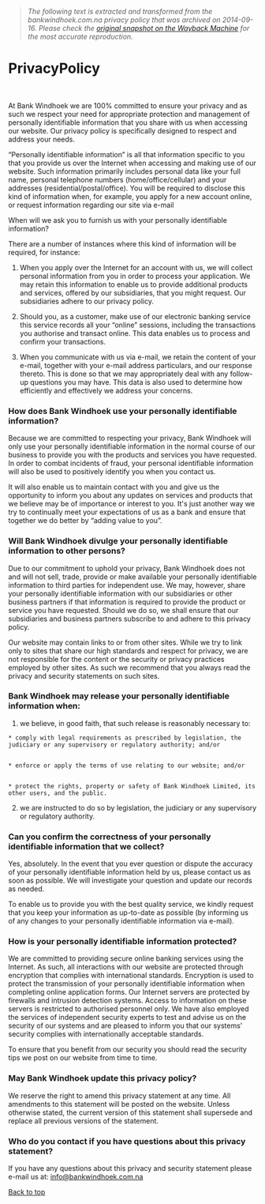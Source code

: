 > *The following text is extracted and transformed from the bankwindhoek.com.na privacy policy that was archived on 2014-09-16. Please check the [original snapshot on the Wayback Machine](https://web.archive.org/web/20140916103057id_/http%3A//www.bankwindhoek.com.na/Pages/PrivacyPolicy.aspx) for the most accurate reproduction.*

# PrivacyPolicy

 

At Bank Windhoek we are 100% committed to ensure your privacy and as such we respect your need for appropriate protection and management of personally identifiable information that you share with us when accessing our website. Our privacy policy is specifically designed to respect and address your needs.

“Personally identifiable information” is all that information specific to you that you provide us over the Internet when accessing and making use of our website. Such information primarily includes personal data like your full name, personal telephone numbers (home/office/cellular) and your addresses (residential/postal/office). You will be required to disclose this kind of information when, for example, you apply for a new account online, or request information regarding our site via e-mail 

When will we ask you to furnish us with your personally identifiable information?

There are a number of instances where this kind of information will be required, for instance: 

  1. When you apply over the Internet for an account with us, we will collect personal information from you in order to process your application. We may retain this information to enable us to provide additional products and services, offered by our subsidiaries, that you might request. Our subsidiaries adhere to our privacy policy. 
  

  2. Should you, as a customer, make use of our electronic banking service this service records all your “online” sessions, including the transactions you authorise and transact online. This data enables us to process and confirm your transactions. 
  

  3. When you communicate with us via e-mail, we retain the content of your e-mail, together with your e-mail address particulars, and our response thereto. This is done so that we may appropriately deal with any follow-up questions you may have. This data is also used to determine how efficiently and effectively we address your concerns. 



### How does Bank Windhoek use your personally identifiable information? 

Because we are committed to respecting your privacy, Bank Windhoek will only use your personally identifiable information in the normal course of our business to provide you with the products and services you have requested. In order to combat incidents of fraud, your personal identifiable information will also be used to positively identify you when you contact us. 

It will also enable us to maintain contact with you and give us the opportunity to inform you about any updates on services and products that we believe may be of importance or interest to you. It's just another way we try to continually meet your expectations of us as a bank and ensure that together we do better by “adding value to you”. 

### Will Bank Windhoek divulge your personally identifiable information to other persons? 

Due to our commitment to uphold your privacy, Bank Windhoek does not and will not sell, trade, provide or make available your personally identifiable information to third parties for independent use. We may, however, share your personally identifiable information with our subsidiaries or other business partners if that information is required to provide the product or service you have requested. Should we do so, we shall ensure that our subsidiaries and business partners subscribe to and adhere to this privacy policy. 

Our website may contain links to or from other sites. While we try to link only to sites that share our high standards and respect for privacy, we are not responsible for the content or the security or privacy practices employed by other sites. As such we recommend that you always read the privacy and security statements on such sites. 

### Bank Windhoek may release your personally identifiable information when: 

  1. we believe, in good faith, that such release is reasonably necessary to: 
  

    * comply with legal requirements as prescribed by legislation, the judiciary or any supervisory or regulatory authority; and/or 
  

    * enforce or apply the terms of use relating to our website; and/or 
  

    * protect the rights, property or safety of Bank Windhoek Limited, its other users, and the public. 
  2. we are instructed to do so by legislation, the judiciary or any supervisory or regulatory authority. 



### Can you confirm the correctness of your personally identifiable information that we collect? 

Yes, absolutely. In the event that you ever question or dispute the accuracy of your personally identifiable information held by us, please contact us as soon as possible. We will investigate your question and update our records as needed. 

To enable us to provide you with the best quality service, we kindly request that you keep your information as up-to-date as possible (by informing us of any changes to your personally identifiable information via e-mail). 

### How is your personally identifiable information protected? 

We are committed to providing secure online banking services using the Internet. As such, all interactions with our website are protected through encryption that complies with international standards. Encryption is used to protect the transmission of your personally identifiable information when completing online application forms. Our Internet servers are protected by firewalls and intrusion detection systems. Access to information on these servers is restricted to authorised personnel only. We have also employed the services of independent security experts to test and advise us on the security of our systems and are pleased to inform you that our systems' security complies with internationally acceptable standards. 

To ensure that you benefit from our security you should read the security tips we post on our website from time to time. 

### May Bank Windhoek update this privacy policy? 

We reserve the right to amend this privacy statement at any time. All amendments to this statement will be posted on the website. Unless otherwise stated, the current version of this statement shall supersede and replace all previous versions of the statement. 

### Who do you contact if you have questions about this privacy statement? 

If you have any questions about this privacy and security statement please e-mail us at: [info@bankwindhoek.com.na ](mailto:info@bankwindhoek.com.na)

[Back to top](https://web.archive.org/Pages/PrivacyPolicy.aspx#top)
